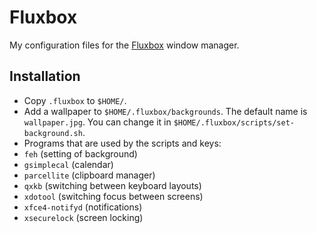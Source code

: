 Fluxbox
=======

My configuration files for the [Fluxbox](http://fluxbox.org/) window manager.

Installation
------------

* Copy `.fluxbox` to `$HOME/`.
* Add a wallpaper to `$HOME/.fluxbox/backgrounds`. The default name is
  `wallpaper.jpg`. You can change it in
  `$HOME/.fluxbox/scripts/set-background.sh`.
* Programs that are used by the scripts and keys:
 * `feh` (setting of background)
 * `gsimplecal` (calendar)
 * `parcellite` (clipboard manager)
 * `qxkb` (switching between keyboard layouts)
 * `xdotool` (switching focus between screens)
 * `xfce4-notifyd` (notifications)
 * `xsecurelock` (screen locking)
